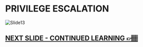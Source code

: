# PRIVILEGE ESCALATION

![Slide13](https://i.postimg.cc/kJz5bQs5/slides13.jpg)

## [NEXT SLIDE  - CONTINUED LEARNING 👉🏽](14-slide.md)
